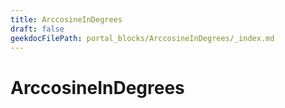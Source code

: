 ```yaml
---
title: ArccosineInDegrees
draft: false
geekdocFilePath: portal_blocks/ArccosineInDegrees/_index.md
---
```

# ArccosineInDegrees